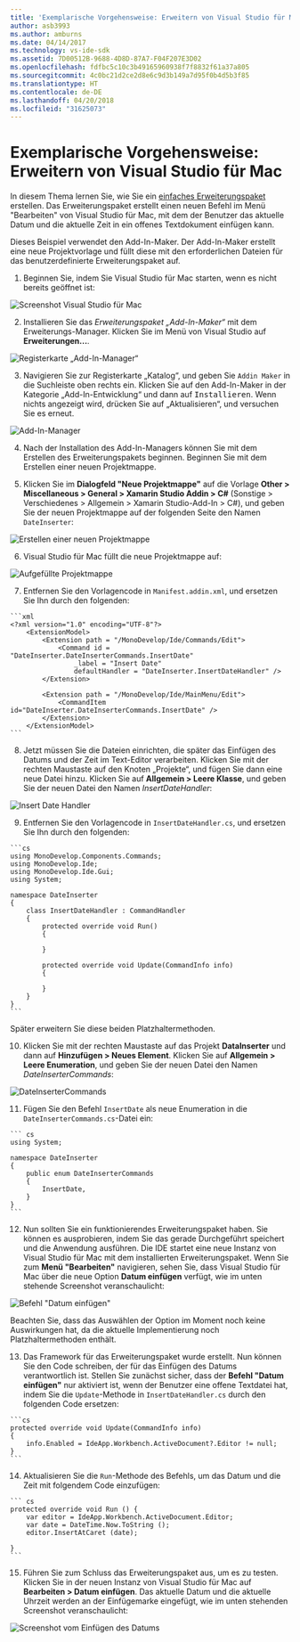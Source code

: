```yaml
---
title: 'Exemplarische Vorgehensweise: Erweitern von Visual Studio für Mac'
author: asb3993
ms.author: amburns
ms.date: 04/14/2017
ms.technology: vs-ide-sdk
ms.assetid: 7D00512B-9688-4D8D-87A7-F04F207E3D02
ms.openlocfilehash: fdfbc5c10c3b49165960938f7f8832f61a37a805
ms.sourcegitcommit: 4c0bc21d2ce2d8e6c9d3b149a7d95f0b4d5b3f85
ms.translationtype: HT
ms.contentlocale: de-DE
ms.lasthandoff: 04/20/2018
ms.locfileid: "31625073"
---
```

# <a name="extending-visual-studio-for-mac-walkthrough"></a>Exemplarische Vorgehensweise: Erweitern von Visual Studio für Mac

In diesem Thema lernen Sie, wie Sie ein [einfaches Erweiterungspaket](https://github.com/mjh4/AddIns/tree/master/DateInserter) erstellen. Das Erweiterungspaket erstellt einen neuen Befehl im Menü "Bearbeiten" von Visual Studio für Mac, mit dem der Benutzer das aktuelle Datum und die aktuelle Zeit in ein offenes Textdokument einfügen kann.

Dieses Beispiel verwendet den Add-In-Maker. Der Add-In-Maker erstellt eine neue Projektvorlage und füllt diese mit den erforderlichen Dateien für das benutzerdefinierte Erweiterungspaket auf.

1.   Beginnen Sie, indem Sie Visual Studio für Mac starten, wenn es nicht bereits geöffnet ist:

  ![Screenshot Visual Studio für Mac](media/extending-visual-studio-mac-addin3.png)

2.   Installieren Sie das _Erweiterungspaket „Add-In-Maker“_ mit dem Erweiterungs-Manager. Klicken Sie im Menü von Visual Studio auf **Erweiterungen...**.

  ![Registerkarte „Add-In-Manager“](media/extending-visual-studio-mac-addin4.png)

3.   Navigieren Sie zur Registerkarte „Katalog“, und geben Sie `Addin Maker` in die Suchleiste oben rechts ein. Klicken Sie auf den Add-In-Maker in der Kategorie „Add-In-Entwicklung“ und dann auf <kbd>Installieren</kbd>. Wenn nichts angezeigt wird, drücken Sie auf „Aktualisieren“, und versuchen Sie es erneut.

  ![Add-In-Manager](media/extending-visual-studio-mac-addin5.png)

4.   Nach der Installation des Add-In-Managers können Sie mit dem Erstellen des Erweiterungspakets beginnen. Beginnen Sie mit dem Erstellen einer neuen Projektmappe.

5.  Klicken Sie im **Dialogfeld "Neue Projektmappe"** auf die Vorlage **Other > Miscellaneous > General > Xamarin Studio Addin > C#** (Sonstige > Verschiedenes > Allgemein > Xamarin Studio-Add-In > C#), und geben Sie der neuen Projektmappe auf der folgenden Seite den Namen `DateInserter`:

  ![Erstellen einer neuen Projektmappe](media/extending-visual-studio-mac-addin7New.png)

6.   Visual Studio für Mac füllt die neue Projektmappe auf:

  ![Aufgefüllte Projektmappe](media/extending-visual-studio-mac-addin8.png)

7.   Entfernen Sie den Vorlagencode in `Manifest.addin.xml`, und ersetzen Sie Ihn durch den folgenden:

    ```xml
    <?xml version="1.0" encoding="UTF-8"?>
        <ExtensionModel>
            <Extension path = "/MonoDevelop/Ide/Commands/Edit">
                <Command id = "DateInserter.DateInserterCommands.InsertDate"
                    _label = "Insert Date"
                    defaultHandler = "DateInserter.InsertDateHandler" />
            </Extension>

            <Extension path = "/MonoDevelop/Ide/MainMenu/Edit">
                <CommandItem id="DateInserter.DateInserterCommands.InsertDate" />
            </Extension>
        </ExtensionModel>
    ```

8.   Jetzt müssen Sie die Dateien einrichten, die später das Einfügen des Datums und der Zeit im Text-Editor verarbeiten. Klicken Sie mit der rechten Maustaste auf den Knoten „Projekte“, und fügen Sie dann eine neue Datei hinzu. Klicken Sie auf **Allgemein > Leere Klasse**, und geben Sie der neuen Datei den Namen *InsertDateHandler*:

  ![Insert Date Handler](media/extending-visual-studio-mac-addin9.png)

9.   Entfernen Sie den Vorlagencode in `InsertDateHandler.cs`, und ersetzen Sie Ihn durch den folgenden:

    ```cs
    using MonoDevelop.Components.Commands;
    using MonoDevelop.Ide;
    using MonoDevelop.Ide.Gui;
    using System;

    namespace DateInserter
    {
        class InsertDateHandler : CommandHandler
        {
            protected override void Run()
            {

            }

            protected override void Update(CommandInfo info)
            {

            }
        }
    }
    ```

  Später erweitern Sie diese beiden Platzhaltermethoden.

10.   Klicken Sie mit der rechten Maustaste auf das Projekt **DataInserter** und dann auf **Hinzufügen > Neues Element**. Klicken Sie auf **Allgemein > Leere Enumeration**, und geben Sie der neuen Datei den Namen *DateInserterCommands*:

  ![DateInserterCommands](media/extending-visual-studio-mac-addin10.png)

11.   Fügen Sie den Befehl `InsertDate` als neue Enumeration in die `DateInserterCommands.cs`-Datei ein:

    ``` cs
    using System;

    namespace DateInserter
    {
        public enum DateInserterCommands
        {
            InsertDate,
        }
    }
    ```

12.   Nun sollten Sie ein funktionierendes Erweiterungspaket haben. Sie können es ausprobieren, indem Sie das gerade Durchgeführt speichert und die Anwendung ausführen. Die IDE startet eine neue Instanz von Visual Studio für Mac mit dem installierten Erweiterungspaket. Wenn Sie zum **Menü "Bearbeiten"** navigieren, sehen Sie, dass Visual Studio für Mac über die neue Option **Datum einfügen** verfügt, wie im unten stehende Screenshot veranschaulicht:

  ![Befehl "Datum einfügen"](media/extending-visual-studio-mac-addin11.png)

  Beachten Sie, dass das Auswählen der Option im Moment noch keine Auswirkungen hat, da die aktuelle Implementierung noch Platzhaltermethoden enthält.

13.   Das Framework für das Erweiterungspaket wurde erstellt. Nun können Sie den Code schreiben, der für das Einfügen des Datums verantwortlich ist. Stellen Sie zunächst sicher, dass der **Befehl "Datum einfügen"** nur aktiviert ist, wenn der Benutzer eine offene Textdatei hat, indem Sie die `Update`-Methode in `InsertDateHandler.cs` durch den folgenden Code ersetzen:

    ```cs
    protected override void Update(CommandInfo info)
    {
        info.Enabled = IdeApp.Workbench.ActiveDocument?.Editor != null;
    }
    ```

14.   Aktualisieren Sie die `Run`-Methode des Befehls, um das Datum und die Zeit mit folgendem Code einzufügen:

    ``` cs
    protected override void Run () {
        var editor = IdeApp.Workbench.ActiveDocument.Editor;
        var date = DateTime.Now.ToString ();
        editor.InsertAtCaret (date);

    }
    ```

15.   Führen Sie zum Schluss das Erweiterungspaket aus, um es zu testen. Klicken Sie in der neuen Instanz von Visual Studio für Mac auf **Bearbeiten > Datum einfügen**. Das aktuelle Datum und die aktuelle Uhrzeit werden an der Einfügemarke eingefügt, wie im unten stehenden Screenshot veranschaulicht:

  ![Screenshot vom Einfügen des Datums](media/extending-visual-studio-mac-addin12.png)
